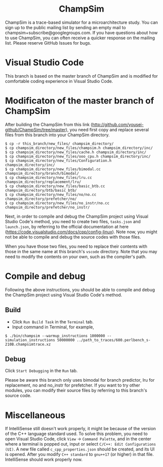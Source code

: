 <p align="center">
  <h1 align="center"> ChampSim </h1>
  <p> ChampSim is a trace-based simulator for a microarchitecture study. You can sign up to the public mailing list by sending an empty mail to champsim+subscribe@googlegroups.com. If you have questions about how to use ChampSim, you can often receive a quicker response on the mailing list. Please reserve GitHub Issues for bugs. <p>
</p>

# Visual Studio Code
This branch is based on the master branch of ChampSim and is modified for comfortable coding experience in Visual Studio Code.

# Modificaton of the master branch of ChampSim

After building the ChampSim from this link (http://github.com/yousei-github/ChampSim/tree/master), you need first copy and replace several files from this branch into your ChampSim directory.
```
$ cp -r this_branch/new_files/ champsim_directory/
$ cp champsim_directory/new_files/champsim.h champsim_directory/inc/
$ cp champsim_directory/new_files/cache.h champsim_directory/inc/
$ cp champsim_directory/new_files/ooo_cpu.h champsim_directory/inc/
$ cp champsim_directory/new_files/Configuration.h champsim_directory/inc/
$ cp champsim_directory/new_files/bimodal.cc champsim_directory/branch/bimodal/
$ cp champsim_directory/new_files/lru.cc champsim_directory/replacement/lru/
$ cp champsim_directory/new_files/basic_btb.cc champsim_directory/btb/basic_btb/
$ cp champsim_directory/new_files/no/no.cc champsim_directory/prefetcher/no/
$ cp champsim_directory/new_files/no_instr/no.cc champsim_directory/prefetcher/no_instr/
```

Next, in order to compile and debug the ChampSim project using Visual Studio Code's method, you need to create two files, `tasks.json` and `launch.json`, by referring to the official documentation at here (https://code.visualstudio.com/docs/cpp/config-linux). Note now, you might not be able to compile and debug the source codes with those files.

When you have those two files, you need to replace their contents with those in the same name at this branch's `vscode` directory. Note that you may need to modify the contents on your own, such as the compiler's path.

# Compile and debug

Following the above instructions, you should be able to compile and debug the ChampSim project using Visual Studio Code's method.

## Build
* Click `Run Build Task` in the `Terminal` tab.
* Input command in Terminal, for example,
```
$ ./bin/champsim --warmup_instructions 1000000 --simulation_instructions 50000000 ../path_to_traces/600.perlbench_s-210B.champsimtrace.xz
```

## Debug
Click `Start Debugging` in the `Run` tab.

Please be aware this branch only uses bimodal for branch predictor, lru for replacement, no and no_instr for prefetcher. If you want to try other modules, you can modify their source files by referring to this branch's source code. 

# Miscellaneous

If IntelliSense still doesn't work properly, it might be because of the version of the C++ language standard used. To solve this problem, you need to open Visual Studio Code, click `View` -> `Command Palette`, and in the center where a terminal is popped out, input or select `C/C++: Edit Configurations (UI)`. A new file called `c_cpp_properties.json` should be created, and its UI is opened. After you modify `C++ standard` to `gnu++17` (or higher) in that file. IntelliSense should work properly now.
